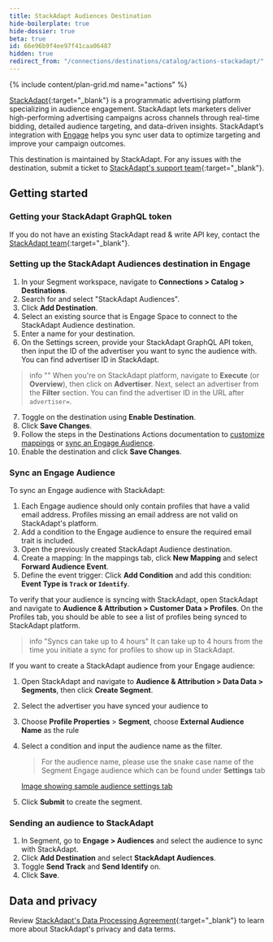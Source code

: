 ```yaml
---
title: StackAdapt Audiences Destination
hide-boilerplate: true
hide-dossier: true
beta: true
id: 66e96b9f4ee97f41caa06487
hidden: true
redirect_from: "/connections/destinations/catalog/actions-stackadapt/"
---
```


{% include content/plan-grid.md name="actions" %}

[StackAdapt](https://www.stackadapt.com/){:target="_blank"} is a programmatic advertising platform specializing in audience engagement. StackAdapt lets marketers deliver high-performing advertising campaigns across channels through real-time bidding, detailed audience targeting, and data-driven insights. StackAdapt’s integration with [Engage](/docs/engage/) helps you sync user data to optimize targeting and improve your campaign outcomes.

This destination is maintained by StackAdapt. For any issues with the destination, submit a ticket to [StackAdapt's support team](https://support.stackadapt.com/hc/en-us/requests/new?ticket_form_id=360006572593){:target="_blank"}.

## Getting started

### Getting your StackAdapt GraphQL token

If you do not have an existing StackAdapt read & write API key, contact the [StackAdapt team](https://support.stackadapt.com/hc/en-us/requests/new?ticket_form_id=360006572593){:target="_blank"}.

### Setting up the StackAdapt Audiences destination in Engage

1. In your Segment workspace, navigate to **Connections > Catalog > Destinations**.
2. Search for and select "StackAdapt Audiences".
3. Click **Add Destination**.
4. Select an existing source that is Engage Space to connect to the StackAdapt Audience destination.
5. Enter a name for your destination.
6. On the Settings screen, provide your StackAdapt GraphQL API token, then input the ID of the advertiser you want to sync the audience with. You can find advertiser ID in StackAdapt.
> info ""
> When you're on StackAdapt platform, navigate to **Execute** (or **Overview**), then click on **Advertiser**. Next, select an advertiser from the **Filter** section. You can find the advertiser ID in the URL after `advertiser=`.
7. Toggle on the destination using **Enable Destination**.
8. Click **Save Changes**.
9. Follow the steps in the Destinations Actions documentation to [customize mappings](/docs/connections/destinations/actions/#customize-mappings) or [sync an Engage Audience](#sync-an-engage-audience).
10. Enable the destination and click **Save Changes**.

### Sync an Engage Audience

To sync an Engage audience with StackAdapt:

1. Each Engage audience should only contain profiles that have a valid email address. Profiles missing an email address are not valid on StackAdapt's platform.
2. Add a condition to the Engage audience to ensure the required email trait is included.
3. Open the previously created StackAdapt Audience destination.
4. Create a mapping: In the mappings tab, click **New Mapping** and select **Forward Audience Event**.
5. Define the event trigger: Click **Add Condition** and add this condition: **Event Type is `Track` or `Identify`**.

To verify that your audience is syncing with StackAdapt, open StackAdapt and navigate to **Audience & Attribution > Customer Data > Profiles**. On the Profiles tab, you should be able to see a list of profiles being synced to StackAdapt platform.

> info "Syncs can take up to 4 hours"
> It can take up to 4 hours from the time you initiate a sync for profiles to show up in StackAdapt.

If you want to create a StackAdapt audience from your Engage audience:

1. Open StackAdapt and navigate to **Audience & Attribution > Data Data > Segments**, then click **Create Segment**.
2. Select the advertiser you have synced your audience to
3. Choose **Profile Properties** > **Segment**, choose **External Audience Name** as the rule
4. Select a condition and input the audience name as the filter.
   > For the audience name, please use the snake case name of the Segment Engage audience which can be found under **Settings** tab
   
   [Image showing sample audience settings tab](images/audience-example.png)
5. Click **Submit** to create the segment.

### Sending an audience to StackAdapt

1. In Segment, go to **Engage > Audiences** and select the audience to sync with StackAdapt.
2. Click **Add Destination** and select **StackAdapt Audiences**.
3. Toggle **Send Track** and **Send Identify** on.
4. Click **Save**.

## Data and privacy

Review [StackAdapt's Data Processing Agreement](https://www.stackadapt.com/data-processing-agreement){:target="_blank"} to learn more about StackAdapt's privacy and data terms.
